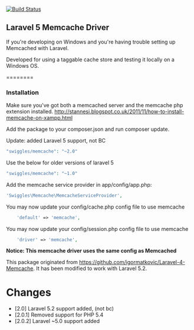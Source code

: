 
[![Build Status](https://travis-ci.org/swiggles/laravel-memcache.svg?branch=master)](https://travis-ci.org/swiggles/laravel-memcache)

## Laravel 5 Memcache Driver

If you're developing on Windows and you're having trouble setting up Memcached with Laravel.

Developed for using a taggable cache store and testing it locally on a Windows OS.

========

### Installation

Make sure you've got both a memcached server and the memcache php extension installed.
http://stannesi.blogspot.co.uk/2011/11/how-to-install-memcache-on-xampp.html 

Add the package to your composer.json and run composer update.

Update: added Laravel 5 support, not BC
```php
"swiggles/memcache": "~2.0"
```

Use the below for older versions of laravel 5
```php
"swiggles/memcache": "~1.0"
```

Add the memcache service provider in app/config/app.php:

```php
'Swiggles\Memcache\MemcacheServiceProvider',
```

You may now update your config/cache.php config file to use memcache
```php
	'default' => 'memcache',
```

You may now update your config/session.php config file to use memcache

```php
	'driver' => 'memcache',
```

**Notice: This memcache driver uses the same config as Memcached**

This package originated from https://github.com/igormatkovic/Laravel-4-Memcache. 
It has been modified to work with Laravel 5.2.

# Changes
* [2.0] Laravel 5.2 support added, (not bc)
* [2.0.1] Removed support for PHP 5.4
* [2.0.2] Laravel ~5.0 support added
